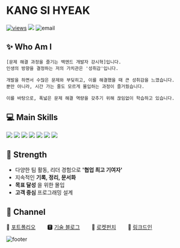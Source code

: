 # KANG SI HYEAK 

[![views](https://hits.seeyoufarm.com/api/count/incr/badge.svg?url=https%3A%2F%2Fgithub.com%2FSi-Hyeak-KANG&count_bg=%2379C83D&title_bg=%23555555&icon=&icon_color=%23E7E7E7&title=hits&edge_flat=false)](https://hits.seeyoufarm.com)
[<img src="http://mazassumnida.wtf/api/mini/generate_badge?boj=zlcls456">](https://solved.ac/profile/zlcls456)
![email](https://img.shields.io/badge/📧_zlcls456@gmail.com-%23007396.svg?style=for-the-btn&logo=java&logoColor=white)

## ✨ Who Am I
    [문제 해결 과정을 즐기는 백엔드 개발자 강시혁]입니다.
    인생의 방향을 결정하는 저의 가치관은 '성취감'입니다.
    
    개발을 하면서 수많은 문제와 부딪히고, 이를 해결했을 때 큰 성취감을 느꼈습니다.
    뿐만 아니라, 시간 가는 줄도 모르게 몰입하는 과정이 즐거웠습니다.
   
    이를 바탕으로, 폭넓은 문제 해결 역량을 갖추기 위해 끊임없이 학습하고 있습니다.


## 💻 Main Skills

<img src="https://img.shields.io/badge/JAVA-007396?style=for-the-badge&logo=Java&logoColor=white">&nbsp;<img src="https://img.shields.io/badge/Spring-6DB33F?style=for-the-badge&logo=Spring&logoColor=white">
<img src="https://img.shields.io/badge/mysql-4479A1?style=for-the-badge&logo=mysql&logoColor=white">
<img src="https://img.shields.io/badge/oracle-F80000?style=for-the-badge&logo=oracle&logoColor=white">
<img src="https://img.shields.io/badge/git-181717?style=for-the-badge&logo=github&logoColor=white">
<img src="https://img.shields.io/badge/aws_EC2-FF9900?style=for-the-badge&logo=Amazon EC2&logoColor=white">
<img src="https://img.shields.io/badge/aws_RDS-527FFF?style=for-the-badge&logo=Amazon RDS&logoColor=white">

## 🤩 Strength

* 다양한 팀 활동, 리더 경험으로 __'협업 최고 기여자'__
* 지속적인 __기록, 정리, 문서화__
* __목표 달성__ 을 위한 몰입
* __고객 중심__ 프로그래밍 설계



## 🤝 Channel
🙋 [포트폴리오](https://drive.google.com/file/d/1V0a0gBxsaXZ4V4U4ixMWiaqjPQCI1_KH/view?usp=drive_link)&nbsp;&nbsp;&nbsp;&nbsp;&nbsp;&nbsp;&nbsp;
🆃 [기술 블로그](https://kang-james.tistory.com/)&nbsp;&nbsp;&nbsp;&nbsp;&nbsp;&nbsp;&nbsp;
🚀 [로켓펀치](https://www.rocketpunch.com/@zlcls456)&nbsp;&nbsp;&nbsp;&nbsp;&nbsp;&nbsp;&nbsp;
🔗 [링크드인](https://www.linkedin.com/in/james-kang-38626b229/)


![footer](https://capsule-render.vercel.app/api?type=waving&color=gradient&height=100&section=footer)
